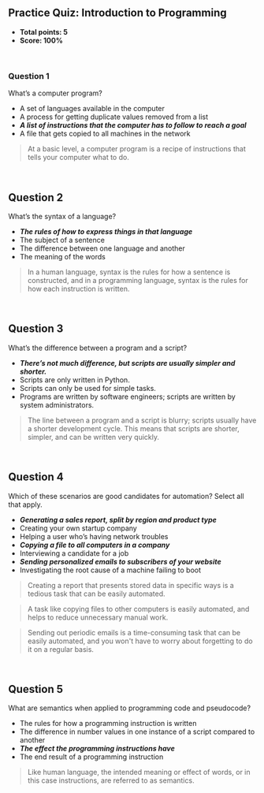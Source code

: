 ## Practice Quiz: Introduction to Programming
* **Total points: 5**
* **Score: 100%**

<br>

### Question 1

What’s a computer program?
* A set of languages available in the computer
* A process for getting duplicate values removed from a list
* _**A list of instructions that the computer has to follow to reach a goal**_
* A file that gets copied to all machines in the network

>  At a basic level, a computer program is a recipe of instructions that tells your computer what to do.

<br>

## Question 2

What’s the syntax of a language?
* _**The rules of how to express things in that language**_
* The subject of a sentence
* The difference between one language and another
* The meaning of the words

> In a human language, syntax is the rules for how a sentence is constructed, and in a programming language, syntax is the rules for how each instruction is written.

<br>

## Question 3

What’s the difference between a program and a script?
* _**There’s not much difference, but scripts are usually simpler and shorter.**_
* Scripts are only written in Python.
* Scripts can only be used for simple tasks.
* Programs are written by software engineers; scripts are written by system administrators.

> The line between a program and a script is blurry; scripts usually have a shorter development cycle. This means that scripts are shorter, simpler, and can be written very quickly.

<br>

## Question 4

Which of these scenarios are good candidates for automation? Select all that apply.
* _**Generating a sales report, split by region and product type**_
* Creating your own startup company
* Helping a user who’s having network troubles
* _**Copying a file to all computers in a company**_
* Interviewing a candidate for a job
* _**Sending personalized emails to subscribers of your website**_
* Investigating the root cause of a machine failing to boot

> Creating a report that presents stored data in specific ways is a tedious task that can be easily automated.

> A task like copying files to other computers is easily automated, and helps to reduce unnecessary manual work.

> Sending out periodic emails is a time-consuming task that can be easily automated, and you won't have to worry about forgetting to do it on a regular basis.

<br>

## Question 5

What are semantics when applied to programming code and pseudocode?
* The rules for how a programming instruction is written
* The difference in number values in one instance of a script compared to another
* _**The effect the programming instructions have**_
* The end result of a programming instruction

> Like human language, the intended meaning or effect of words, or in this case instructions, are referred to as semantics.
